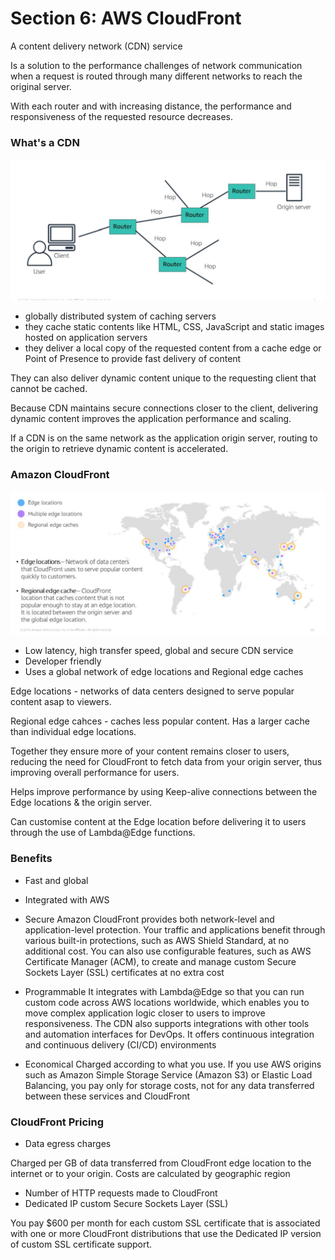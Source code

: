 # Section 6: AWS CloudFront

A content delivery network (CDN) service

Is a solution to the performance challenges of network communication when a request is routed through many different networks to reach the original server. 

With each router and with increasing distance, the performance and responsiveness of the requested resource decreases.

### What's a CDN

![network routers](images/network_routers.png)

- globally distributed system of caching servers
- they cache static contents like HTML, CSS, JavaScript and static images hosted on application servers
- they deliver a local copy of the requested content from a cache edge or Point of Presence to provide fast delivery of content

They can also deliver dynamic content unique to the requesting client that cannot be cached. 

Because CDN maintains secure connections closer to the client, delivering dynamic content improves the application performance and scaling.

If a CDN is on the same network as the application origin server, routing to the origin to retrieve dynamic content is accelerated.

### Amazon CloudFront

![amazon CloudFront](images/amazon_cloudfront.png)

- Low latency, high transfer speed, global and secure CDN service
- Developer friendly 
- Uses a global network of edge locations and Regional edge caches


Edge locations - networks of data centers designed to serve popular content asap to viewers.

Regional edge cahces - caches less popular content. Has a larger cache than individual edge locations. 

Together they ensure more of your content remains closer to users, reducing the need for CloudFront to fetch data from your origin server, thus improving overall performance for users.

Helps improve performance by using Keep-alive connections between the Edge locations & the origin server.

Can customise content at the Edge location before delivering it to users through the use of Lambda@Edge functions. 
### Benefits

- Fast and global


- Integrated with AWS


- Secure
Amazon CloudFront provides both network-level and application-level protection. Your traffic and applications benefit through various built-in protections, such as AWS Shield Standard, at no additional cost. You can also use configurable features, such as AWS Certificate Manager (ACM), to create and manage custom Secure Sockets Layer (SSL) certificates at no extra cost

- Programmable
It integrates with Lambda@Edge so that you can run custom code across AWS locations worldwide, which enables you to move complex application logic closer to users to improve responsiveness. The CDN also supports integrations with other tools and automation interfaces for DevOps. It offers continuous integration and continuous delivery (CI/CD) environments

- Economical
Charged according to what you use.
If you use AWS origins such as Amazon Simple Storage Service (Amazon S3) or Elastic Load Balancing, you pay only for storage costs, not for any data transferred between these services and CloudFront


### CloudFront Pricing

- Data egress charges

Charged per GB of data transferred from CloudFront edge location to the internet or to your origin.
Costs are calculated by geographic region

- Number of HTTP requests made to CloudFront
- Dedicated IP custom Secure Sockets Layer (SSL) 
  
You pay $600 per month for each custom SSL certificate that is associated with one or more CloudFront distributions that use the Dedicated IP version of custom SSL certificate support. 